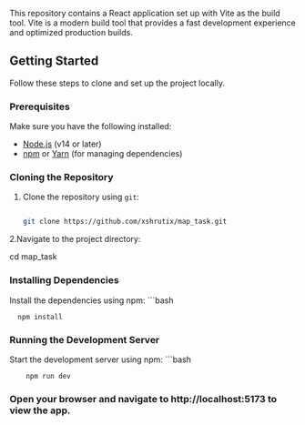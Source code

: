 This repository contains a React application set up with Vite as the build tool. Vite is a modern build tool that provides a fast development experience and optimized production builds.

## Getting Started

Follow these steps to clone and set up the project locally.

### Prerequisites

Make sure you have the following installed:
- [Node.js](https://nodejs.org/) (v14 or later)
- [npm](https://www.npmjs.com/) or [Yarn](https://classic.yarnpkg.com/) (for managing dependencies)

### Cloning the Repository

1. Clone the repository using `git`:

   ```bash
   
   git clone https://github.com/xshrutix/map_task.git
2.Navigate to the project directory:

   cd map_task
### Installing Dependencies
 Install the dependencies using npm:
     ```bash
     
      npm install
### Running the Development Server
Start the development server using npm:
       ```bash
       
        npm run dev

### Open your browser and navigate to http://localhost:5173 to view the app.
